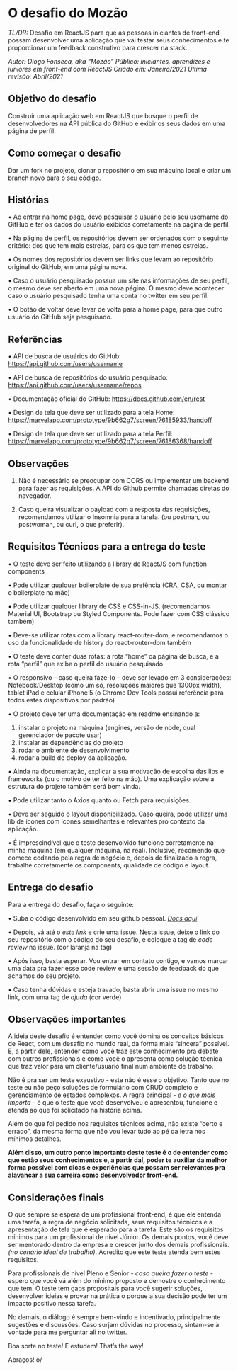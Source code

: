 # O desafio do Mozão

_TL/DR:_ Desafio em ReactJS para que as pessoas iniciantes de front-end possam desenvolver uma aplicação que vai testar seus conhecimentos e te proporcionar um feedback construtivo para crescer na stack.

_Autor: Diogo Fonseca, aka “Mozão”
Público: iniciantes, aprendizes e juniores em front-end com ReactJS
Criado em: Janeiro/2021
Última revisão: Abril/2021_

## Objetivo do desafio

Construir uma aplicação web em ReactJS que busque o perfil de desenvolvedores na API pública do GitHub e exibir os seus dados em uma página de perfil.

## Como começar o desafio

Dar um fork no projeto, clonar o repositório em sua máquina local e criar um branch novo para o seu código.

## Histórias

• Ao entrar na home page, devo pesquisar o usuário pelo seu username do GitHub e ter os dados do usuário exibidos corretamente na página de perfil.

• Na página de perfil, os repositórios devem ser ordenados com o seguinte critério: dos que tem mais estrelas, para os que tem menos estrelas.

• Os nomes dos repositórios devem ser links que levam ao repositório original do GitHub, em uma página nova.

• Caso o usuário pesquisado possua um site nas informações de seu perfil, o mesmo deve ser aberto em uma nova página. O mesmo deve acontecer caso o usuário pesquisado tenha uma conta no twitter em seu perfil.

• O botão de voltar deve levar de volta para a home page, para que outro usuário do GitHub seja pesquisado.

## Referências

• API de busca de usuários do GitHub: https://api.github.com/users/username

• API de busca de repositórios do usuário pesquisado: https://api.github.com/users/username/repos

• Documentação oficial do GitHub: https://docs.github.com/en/rest

• Design de tela que deve ser utilizado para a tela Home: https://marvelapp.com/prototype/9b662g7/screen/76185933/handoff

• Design de tela que deve ser utilizado para a tela Perfil: https://marvelapp.com/prototype/9b662g7/screen/76186368/handoff

## Observações

1. Não é necessário se preocupar com CORS ou implementar um backend para fazer as requisições. A API do Github permite chamadas diretas do navegador.

2. Caso queira visualizar o payload com a resposta das requisições, recomendamos utilizar o Insomnia para a tarefa. (ou postman, ou postwoman, ou curl, o que preferir).

## Requisitos Técnicos para a entrega do teste

• O teste deve ser feito utilizando a library de ReactJS com function components

• Pode utilizar qualquer boilerplate de sua prefência (CRA, CSA, ou montar o boilerplate na mão)

• Pode utilizar qualquer library de CSS e CSS-in-JS. (recomendamos Material UI, Bootstrap ou Styled Components. Pode fazer com CSS clássico também)

• Deve-se utilizar rotas com a library react-router-dom, e recomendamos o uso da funcionalidade de history do react-router-dom também

• O teste deve conter duas rotas: a rota “home” da página de busca, e a rota “perfil” que exibe o perfil do usuário pesquisado

• O responsivo – caso queira faze-lo – deve ser levado em 3 considerações: Notebook/Desktop (como um só, resoluções maiores que 1300px width), tablet iPad e celular iPhone 5 (o Chrome Dev Tools possui referência para todos estes dispositivos por padrão)

• O projeto deve ter uma documentação em readme ensinando a:

1. instalar o projeto na máquina (engines, versão de node, qual gerenciador de pacote usar)
2. instalar as dependências do projeto
3. rodar o ambiente de desenvolvimento
4. rodar a build de deploy da aplicação.

• Ainda na documentação, explicar a sua motivação de escolha das libs e frameworks (ou o motivo de ter feito na mão). Uma explicação sobre a estrutura do projeto também será bem vinda.

• Pode utilizar tanto o Axios quanto ou Fetch para requisições.

• Deve ser seguido o layout disponibilizado. Caso queira, pode utilizar uma lib de ícones com ícones semelhantes e relevantes pro contexto da aplicação.

• É imprescindível que o teste desenvolvido funcione corretamente na minha máquina (em qualquer máquina, na real). Inclusive, recomendo que comece codando pela regra de negócio e, depois de finalizado a regra, trabalhe corretamente os components, qualidade de código e layout.

## Entrega do desafio

Para a entrega do desafio, faça o seguinte:

• Suba o código desenvolvido em seu github pessoal. [_Docs aqui_](https://docs.github.com/pt/github/importing-your-projects-to-github/adding-an-existing-project-to-github-using-the-command-line)

• Depois, vá até o [_este link_](https://github.com/devMozao/desafio-reactjs/issues/new) e crie uma issue. Nesta issue, deixe o link do seu repositório com o código do seu desafio, e coloque a tag de _code review_ na issue. (cor laranja na tag)

• Após isso, basta esperar. Vou entrar em contato contigo, e vamos marcar uma data pra fazer esse code review e uma sessão de feedback do que achamos do seu projeto.

• Caso tenha dúvidas e esteja travado, basta abrir uma issue no mesmo link, com uma tag de _ajuda_ (cor verde)

## Observações importantes

A ideia deste desafio é entender como você domina os conceitos básicos de React, com um desafio no mundo real, da forma mais “sincera” possível. E, a partir dele, entender como você traz este conhecimento pra debate com outros profissionais e como você o apresenta como solução técnica que traz valor para um cliente/usuário final num ambiente de trabalho.

Não é pra ser um teste exaustivo - este não é esse o objetivo. Tanto que no teste eu não peço soluções de formulário com CRUD completo e gerenciamento de estados complexos. A regra principal _- e o que mais importa -_ é que o teste que você desenvolveu e apresentou, funcione e atenda ao que foi solicitado na história acima.

Além do que foi pedido nos requisitos técnicos acima, não existe “certo e errado”, da mesma forma que não vou levar tudo ao pé da letra nos mínimos detalhes.

**Além disso, um outro ponto importante deste teste é o de entender como que estão seus conhecimentos e, a partir daí, poder te auxiliar da melhor forma possível com dicas e experiências que possam ser relevantes pra alavancar a sua carreira como desenvolvedor front-end.**

## Considerações finais

O que sempre se espera de um profissional front-end, é que ele entenda uma tarefa, a regra de negócio solicitada, seus requisitos técnicos e a apresentação de tela que é esperado para a tarefa. Este são os requisitos mínimos para um profissionai de nível Júnior. Os demais pontos, você deve ser mentorado dentro da empresa e crescer junto dos demais profissionais. _(no cenário ideal de trabalho)_. Acredito que este teste atenda bem estes requisitos.

Para profissionais de nível Pleno e Senior _- caso queira fazer o teste -_ espero que você vá além do mínimo proposto e demostre o conhecimento que tem. O teste tem gaps propositais para você sugerir soluções, desenvolver ideias e provar na prática o porque a sua decisão pode ter um impacto positivo nessa tarefa.

No demais, o diálogo é sempre bem-vindo e incentivado, principalmente sugestões e discussões. Caso surjam dúvidas no processo, sintam-se à vontade para me perguntar ali no twitter.

Boa sorte no teste!
E estudem! That’s the way!

Abraços! o/
